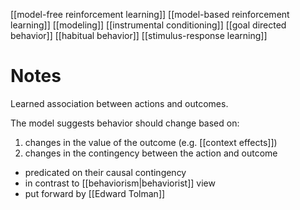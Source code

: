 [[model-free reinforcement learning]]
[[model-based reinforcement learning]]
[[modeling]]
[[instrumental conditioning]]
[[goal directed behavior]]
[[habitual behavior]]
[[stimulus-response learning]]

# Notes
Learned association between actions and outcomes.

The model suggests behavior should change based on:
1. changes in the value of the outcome (e.g. [[context effects]])
2. changes in the contingency between the action and outcome


- predicated on their causal contingency
- in contrast to [[behaviorism|behaviorist]] view
- put forward by [[Edward Tolman]]